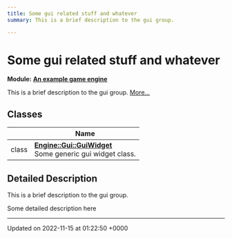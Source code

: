```yaml
---
title: Some gui related stuff and whatever
summary: This is a brief description to the gui group. 

---
```


# Some gui related stuff and whatever

**Module:** **[An example game engine](/modules/group__Engine.md)**

This is a brief description to the gui group.  [More...](#detailed-description)

## Classes

|                | Name           |
| -------------- | -------------- |
| class | **[Engine::Gui::GuiWidget](/classes/classEngine_1_1Gui_1_1GuiWidget.md)** <br>Some generic gui widget class.  |

## Detailed Description

This is a brief description to the gui group. 

Some detailed description here 






-------------------------------

Updated on 2022-11-15 at 01:22:50 +0000